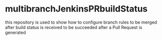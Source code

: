 # multibranchJenkinsPRbuildStatus
this repository is used to show how to configure branch rules to be merged after build status is received to be succeeded after a Pull Request is generated
